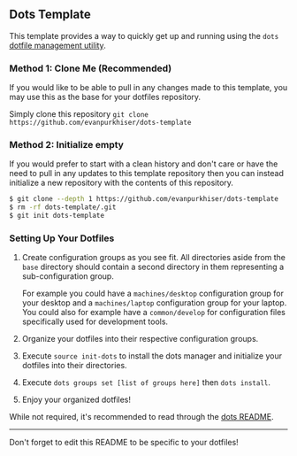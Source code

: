 ## Dots Template

This template provides a way to quickly get up and running using the `dots`
[dotfile management utility](https://github.com/evanpurkhiser/dots).

### Method 1: Clone Me (Recommended)

If you would like to be able to pull in any changes made to this template, you
may use this as the base for your dotfiles repository.

Simply clone this repository `git clone https://github.com/evanpurkhiser/dots-template`

### Method 2: Initialize empty

If you would prefer to start with a clean history and don't care or have the
need to pull in any updates to this template repository then you can instead
initialize a new repository with the contents of this repository.

```sh
$ git clone --depth 1 https://github.com/evanpurkhiser/dots-template
$ rm -rf dots-template/.git
$ git init dots-template
```

### Setting Up Your Dotfiles

1. Create configuration groups as you see fit. All directories aside from the
   `base` directory should contain a second directory in them representing a
   sub-configuration group.

   For example you could have a `machines/desktop` configuration group for
   your desktop and a `machines/laptop` configuration group for your laptop.
   You could also for example have a `common/develop` for configuration files
   specifically used for development tools.

2. Organize your dotfiles into their respective configuration groups.

3. Execute `source init-dots` to install the dots manager and initialize your
   dotfiles into their directories.

4. Execute `dots groups set [list of groups here]` then `dots install`.

5. Enjoy your organized dotfiles!

While not required, it's recommended to read through the [dots
README](https://github.com/evanpurkhiser/dots/blob/main/README.md).

---

Don't forget to edit this README to be specific to your dotfiles!
